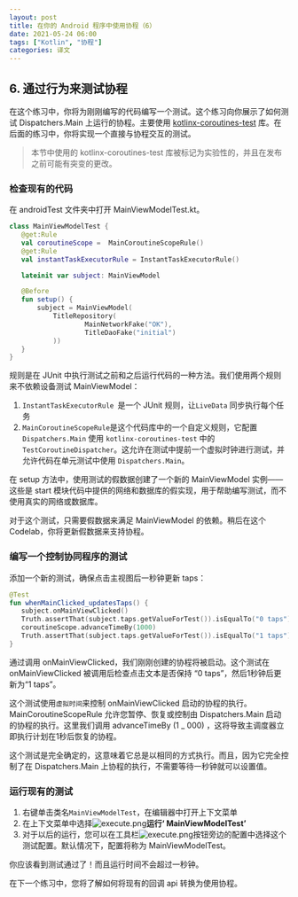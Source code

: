 ```yaml
---
layout: post
title: 在你的 Android 程序中使用协程（6）
date: 2021-05-24 06:00
tags: ["Kotlin", "协程"]
categories: 译文
---
```


## 6. 通过行为来测试协程

在这个练习中，你将为刚刚编写的代码编写一个测试。这个练习向你展示了如何测试 Dispatchers.Main 上运行的协程。主要使用 [kotlinx-coroutines-test](https://kotlin.github.io/kotlinx.coroutines/kotlinx-coroutines-test/) 库。在后面的练习中，你将实现一个直接与协程交互的测试。

> 本节中使用的 kotlinx-coroutines-test 库被标记为实验性的，并且在发布之前可能有突变的更改。

### 检查现有的代码

在 androidTest 文件夹中打开 MainViewModelTest.kt。

```kotlin
class MainViewModelTest {
   @get:Rule
   val coroutineScope =  MainCoroutineScopeRule()
   @get:Rule
   val instantTaskExecutorRule = InstantTaskExecutorRule()

   lateinit var subject: MainViewModel

   @Before
   fun setup() {
       subject = MainViewModel(
           TitleRepository(
                   MainNetworkFake("OK"),
                   TitleDaoFake("initial")
           ))
   }
}
```

规则是在 JUnit 中执行测试之前和之后运行代码的一种方法。我们使用两个规则来不依赖设备测试 MainViewModel：

1. `InstantTaskExecutorRule `是一个 JUnit 规则，让`LiveData` 同步执行每个任务
2. `MainCoroutineScopeRule`是这个代码库中的一个自定义规则，它配置 `Dispatchers.Main` 使用 `kotlinx-coroutines-test` 中的 `TestCoroutineDispatcher`。这允许在测试中提前一个虚拟时钟进行测试，并允许代码在单元测试中使用 `Dispatchers.Main`。

在 setup 方法中，使用测试的假数据创建了一个新的 MainViewModel 实例——这些是 start 模块代码中提供的网络和数据库的假实现，用于帮助编写测试，而不使用真实的网络或数据库。

对于这个测试，只需要假数据来满足 MainViewModel 的依赖。稍后在这个Codelab，你将更新假数据来支持协程。

### 编写一个控制协同程序的测试

添加一个新的测试，确保点击主视图后一秒钟更新 taps：

```kotlin
@Test
fun whenMainClicked_updatesTaps() {
   subject.onMainViewClicked()
   Truth.assertThat(subject.taps.getValueForTest()).isEqualTo("0 taps")
   coroutineScope.advanceTimeBy(1000)
   Truth.assertThat(subject.taps.getValueForTest()).isEqualTo("1 taps")
}
```

通过调用 onMainViewClicked，我们刚刚创建的协程将被启动。这个测试在 onMainViewClicked 被调用后检查点击文本是否保持 “0 taps”，然后1秒钟后更新为“1 taps”。

这个测试使用`虚拟时间`来控制 onMainViewClicked 启动的协程的执行。MainCoroutineScopeRule 允许您暂停、恢复或控制由 Dispatchers.Main 启动的协程的执行。这里我们调用 advanceTimeBy (1 _ 000) ，这将导致主调度器立即执行计划在1秒后恢复的协程。

这个测试是完全确定的，这意味着它总是以相同的方式执行。而且，因为它完全控制了在 Dispatchers.Main 上协程的执行，不需要等待一秒钟就可以设置值。

### 运行现有的测试

1. 右键单击类名`MainViewModelTest`，在编辑器中打开上下文菜单
2. 在上下文菜单中选择![execute.png](https://developer.android.com/codelabs/kotlin-coroutines/img/c8b8a080b7ead886.png)**运行‘ MainViewModelTest’**
3. 对于以后的运行，您可以在工具栏![execute.png](https://developer.android.com/codelabs/kotlin-coroutines/img/c8b8a080b7ead886.png)按钮旁边的配置中选择这个测试配置。默认情况下，配置将称为 MainViewModelTest。

你应该看到测试通过了！而且运行时间不会超过一秒钟。

在下一个练习中，您将了解如何将现有的回调 api 转换为使用协程。